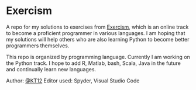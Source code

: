 # Exercism

A repo for my solutions to exercises from [Exercism](http://exercism.io/), which is an online track to become a proficient programmer in various languages.  I am hoping that my solutions will help others who are also learning Python to become better programmers themselves.

This repo is organized by programming language.  Currently I am working on the Python track.  I hope to add R, Matlab, bash, Scala, Java in the future and continually learn new languages.

Author: [@KT12](https://github.com/KT12)
Editor used: Spyder, Visual Studio Code
